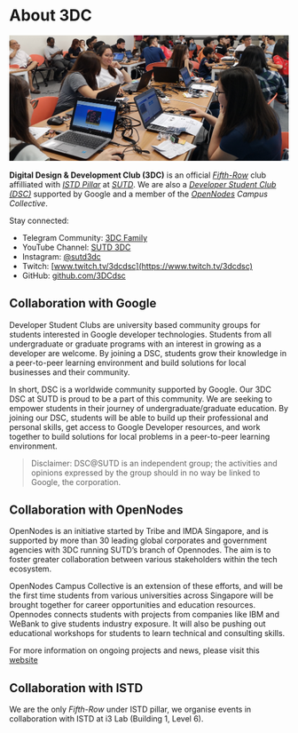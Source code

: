 # About 3DC

![](imgs/banner.jpg)

**Digital Design & Development Club (3DC)** is an official [*Fifth-Row*](https://www.sutd.edu.sg/Campus-Life/Student-Life/Student-Organisations-Fifth-Row) club affilliated with [*ISTD Pillar*](https://istd.sutd.edu.sg/) at [*SUTD*](https://www.sutd.edu.sg/). We are also a [*Developer Student Club (DSC)*](https://dsc.community.dev/) supported by Google and a member of the *[OpenNodes](https://opennodes.com/) Campus Collective*.

Stay connected:

- Telegram Community: [3DC Family](https://t.me/joinchat/C_Nni1C77ZlOVTdjU4yf4Q)
- YouTube Channel: [SUTD 3DC](https://www.youtube.com/channel/UCF56lQD1HWv-0uOQSXrTmLw)
- Instagram: [@sutd3dc](https://www.instagram.com/sutd3dc/)
- Twitch: [www.twitch.tv/3dcdsc](https://www.twitch.tv/3dcdsc)
- GitHub: [github.com/3DCdsc](https://github.com/3DCdsc)

## Collaboration with Google

Developer Student Clubs are university based community groups for students interested in Google developer technologies. Students from all undergraduate or graduate programs with an interest in growing as a developer are welcome. By joining a DSC, students grow their knowledge in a peer-to-peer learning environment and build solutions for local businesses and their community.

In short, DSC is a worldwide community supported by Google. Our 3DC DSC at SUTD is proud to be a part of this community. We are seeking to empower students in their journey of undergraduate/graduate education. By joining our DSC, students will be able to build up their professional and personal skills, get access to Google Developer resources, and work together to build solutions for local problems in a peer-to-peer learning environment.

> Disclaimer: DSC@SUTD is an independent group; the activities and opinions expressed by the group should in no way be linked to Google, the corporation.

## Collaboration with OpenNodes

OpenNodes is an initiative started by Tribe and IMDA Singapore, and is supported by more than 30 leading global corporates and government agencies with 3DC running SUTD’s branch of Opennodes. The aim is to foster greater collaboration between various stakeholders within the tech ecosystem.

OpenNodes Campus Collective is an extension of these efforts, and will be the first time students from various universities across Singapore will be brought together for career opportunities and education resources. Opennodes connects students with projects from companies like IBM and WeBank to give students industry exposure. It will also be pushing out educational workshops for students to learn technical and consulting skills.

For more information on ongoing projects and news, please visit this [website](https://campus.opennodes.com/)

## Collaboration with ISTD

We are the only *Fifth-Row* under ISTD pillar, we organise events in collaboration with ISTD at i3 Lab (Building 1, Level 6).
